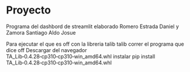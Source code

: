 # Proyecto
Programa del dashbord de streamlit elaborado Romero Estrada Daniel y Zamora Santiago Aldo Josue

Para ejecutar el que es off con la libreria talib 
talib
correr el programa que dice off
Descargar del navegador
TA_Lib‑0.4.28‑cp310‑cp310‑win_amd64.whl
instalar
pip install TA_Lib‑0.4.28‑cp310‑cp310‑win_amd64.whl
